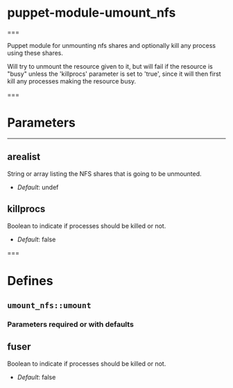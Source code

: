 # puppet-module-umount_nfs
===

Puppet module for unmounting nfs shares and optionally kill any process using these shares.

Will try to unmount the resource given to it, but will fail if the resource is "busy" unless the 'killprocs' parameter is set to 'true', since it will then first kill any processes making the resource busy.


===

# Parameters
------------

arealist
--------------
String or array listing the NFS shares that is going to be unmounted.

- *Default*: undef

killprocs
------------
Boolean to indicate if processes should be killed or not.

- *Default*: false

===

# Defines

## `umount_nfs::umount`


### Parameters required or with defaults

fuser
-----
Boolean to indicate if processes should be killed or not.

- *Default*: false
